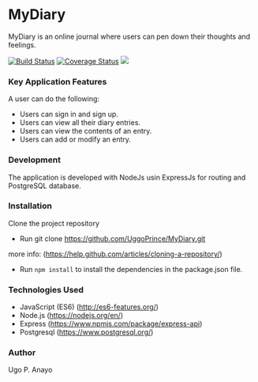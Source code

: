 # MyDiary
MyDiary is an online journal where users can pen down their thoughts and feelings.

[![Build Status](https://travis-ci.org/UggoPrince/MyDiary.svg?branch=ft-addEntry-endpoint-#159297869)](https://travis-ci.org/UggoPrince/MyDiary) <a href='https://coveralls.io/github/UggoPrince/MyDiarybranch=ft-addEntry-endpoint-#159297869'><img src='https://coveralls.io/repos/github/UggoPrince/MyDiary/badge.svg?branch=ft-addEntry-endpoint-#159297869' alt='Coverage Status' /></a> <a href="https://codeclimate.com/github/UggoPrince/MyDiary/test_coverage"><img src="https://api.codeclimate.com/v1/badges/cd2bf5a44988d893158c/test_coverage" /></a>

### Key Application Features
A user can do the following:

- Users can sign in and sign up.
- Users can view all their diary entries.
- Users can view the contents of an entry.
- Users can add or modify an entry.

### Development

The application is developed with NodeJs usin ExpressJs for routing and PostgreSQL database.

### Installation
Clone the project repository

- Run git clone https://github.com/UggoPrince/MyDiary.git

more info: (https://help.github.com/articles/cloning-a-repository/)

- Run ```npm install``` to install the dependencies in the package.json file.

### Technologies Used

- JavaScript (ES6) (http://es6-features.org/)
- Node.js (https://nodejs.org/en/)
- Express (https://www.npmjs.com/package/express-api)
- Postgresql (https://www.postgresql.org/)

### Author
Ugo P. Anayo